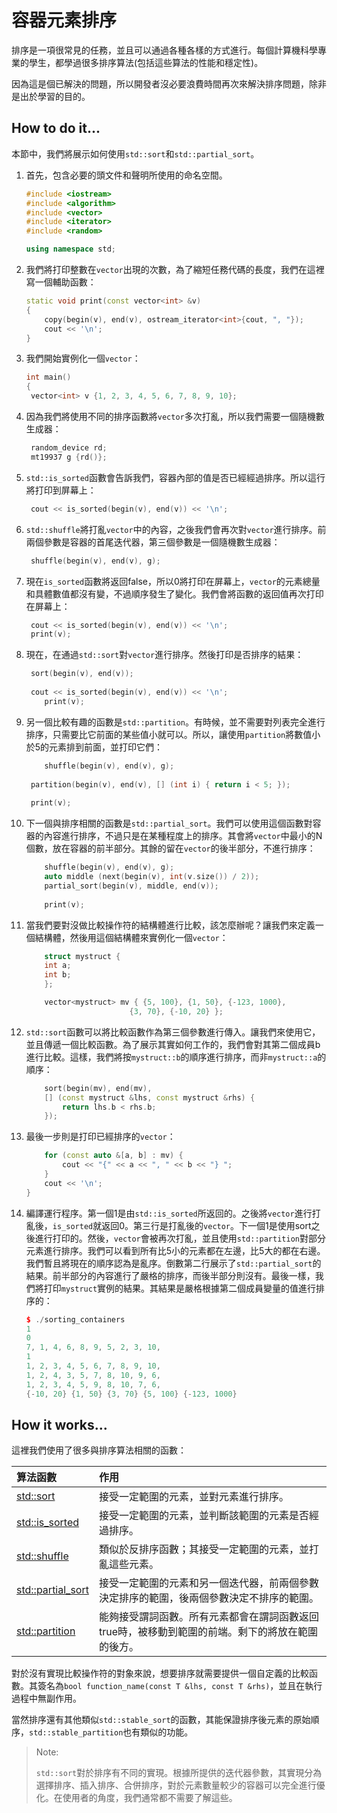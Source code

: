 # 容器元素排序

排序是一項很常見的任務，並且可以通過各種各樣的方式進行。每個計算機科學專業的學生，都學過很多排序算法(包括這些算法的性能和穩定性)。

因為這是個已解決的問題，所以開發者沒必要浪費時間再次來解決排序問題，除非是出於學習的目的。

## How to do it...

本節中，我們將展示如何使用`std::sort`和`std::partial_sort`。

1. 首先，包含必要的頭文件和聲明所使用的命名空間。

   ```c++
   #include <iostream>
   #include <algorithm>
   #include <vector>
   #include <iterator>
   #include <random>

   using namespace std;
   ```

2. 我們將打印整數在`vector`出現的次數，為了縮短任務代碼的長度，我們在這裡寫一個輔助函數：

   ```c++
   static void print(const vector<int> &v)
   {
       copy(begin(v), end(v), ostream_iterator<int>{cout, ", "});
       cout << '\n';
   }
   ```

3. 我們開始實例化一個`vector`：

   ```c++
   int main()
   {
   	vector<int> v {1, 2, 3, 4, 5, 6, 7, 8, 9, 10};
   ```

4. 因為我們將使用不同的排序函數將`vector`多次打亂，所以我們需要一個隨機數生成器：

   ```c++
   	random_device rd;
   	mt19937 g {rd()};
   ```

5. `std::is_sorted`函數會告訴我們，容器內部的值是否已經經過排序。所以這行將打印到屏幕上：

   ```c++
   	cout << is_sorted(begin(v), end(v)) << '\n';
   ```

6. `std::shuffle`將打亂`vector`中的內容，之後我們會再次對`vector`進行排序。前兩個參數是容器的首尾迭代器，第三個參數是一個隨機數生成器：

   ```c++
   	shuffle(begin(v), end(v), g);
   ```

7. 現在`is_sorted`函數將返回false，所以0將打印在屏幕上，`vector`的元素總量和具體數值都沒有變，不過順序發生了變化。我們會將函數的返回值再次打印在屏幕上：

   ```c++
   	cout << is_sorted(begin(v), end(v)) << '\n';
   	print(v);
   ```

8. 現在，在通過`std::sort`對`vector`進行排序。然後打印是否排序的結果：

   ```c++
   	sort(begin(v), end(v));
       
   	cout << is_sorted(begin(v), end(v)) << '\n';
       print(v);
   ```

9. 另一個比較有趣的函數是`std::partition`。有時候，並不需要對列表完全進行排序，只需要比它前面的某些值小就可以。所以，讓使用`partition`將數值小於5的元素排到前面，並打印它們：

   ```c++
       shuffle(begin(v), end(v), g);
       
   	partition(begin(v), end(v), [] (int i) { return i < 5; });
       
   	print(v); 
   ```

10. 下一個與排序相關的函數是`std::partial_sort`。我們可以使用這個函數對容器的內容進行排序，不過只是在某種程度上的排序。其會將`vector`中最小的N個數，放在容器的前半部分。其餘的留在`vector`的後半部分，不進行排序：

    ```c++
        shuffle(begin(v), end(v), g);
        auto middle (next(begin(v), int(v.size()) / 2));
        partial_sort(begin(v), middle, end(v));
        
    	print(v);
    ```

11. 當我們要對沒做比較操作符的結構體進行比較，該怎麼辦呢？讓我們來定義一個結構體，然後用這個結構體來實例化一個`vector`：

    ```c++
        struct mystruct {
        int a;
        int b;
        };

        vector<mystruct> mv { {5, 100}, {1, 50}, {-123, 1000},
        				   {3, 70}, {-10, 20} };
    ```

12. `std::sort`函數可以將比較函數作為第三個參數進行傳入。讓我們來使用它，並且傳遞一個比較函數。為了展示其實如何工作的，我們會對其第二個成員b進行比較。這樣，我們將按`mystruct::b`的順序進行排序，而非`mystruct::a`的順序：

    ```c++
        sort(begin(mv), end(mv),
        [] (const mystruct &lhs, const mystruct &rhs) {
            return lhs.b < rhs.b;
        });
    ```

13. 最後一步則是打印已經排序的`vector`：

    ```c++
        for (const auto &[a, b] : mv) {
        	cout << "{" << a << ", " << b << "} ";
        }
        cout << '\n';
    }
    ```

14. 編譯運行程序。第一個1是由`std::is_sorted`所返回的。之後將`vector`進行打亂後，`is_sorted`就返回0。第三行是打亂後的`vector`。下一個1是使用sort之後進行打印的。然後，`vector`會被再次打亂，並且使用`std::partition`對部分元素進行排序。我們可以看到所有比5小的元素都在左邊，比5大的都在右邊。我們暫且將現在的順序認為是亂序。倒數第二行展示了`std::partial_sort`的結果。前半部分的內容進行了嚴格的排序，而後半部分則沒有。最後一樣，我們將打印`mystruct`實例的結果。其結果是嚴格根據第二個成員變量的值進行排序的：

    ```c++
    $ ./sorting_containers
    1
    0
    7, 1, 4, 6, 8, 9, 5, 2, 3, 10,
    1
    1, 2, 3, 4, 5, 6, 7, 8, 9, 10,
    1, 2, 4, 3, 5, 7, 8, 10, 9, 6,
    1, 2, 3, 4, 5, 9, 8, 10, 7, 6,
    {-10, 20} {1, 50} {3, 70} {5, 100} {-123, 1000}
    ```

## How it works...

這裡我們使用了很多與排序算法相關的函數：

| 算法函數                                                     | 作用                                                         |
| :----------------------------------------------------------- | :----------------------------------------------------------- |
| [std::sort](https://zh.cppreference.com/w/cpp/algorithm/sort) | 接受一定範圍的元素，並對元素進行排序。                       |
| [std::is_sorted](https://zh.cppreference.com/w/cpp/algorithm/is_sorted) | 接受一定範圍的元素，並判斷該範圍的元素是否經過排序。         |
| [std::shuffle](https://zh.cppreference.com/w/cpp/algorithm/random_shuffle) | 類似於反排序函數；其接受一定範圍的元素，並打亂這些元素。     |
| [std::partial_sort](https://zh.cppreference.com/w/cpp/algorithm/partial_sort) | 接受一定範圍的元素和另一個迭代器，前兩個參數決定排序的範圍，後兩個參數決定不排序的範圍。 |
| [std::partition](https://zh.cppreference.com/w/cpp/algorithm/partition) | 能夠接受謂詞函數。所有元素都會在謂詞函數返回true時，被移動到範圍的前端。剩下的將放在範圍的後方。 |

對於沒有實現比較操作符的對象來說，想要排序就需要提供一個自定義的比較函數。其簽名為`bool function_name(const T &lhs, const T &rhs)`，並且在執行過程中無副作用。

當然排序還有其他類似`std::stable_sort`的函數，其能保證排序後元素的原始順序，`std::stable_partition`也有類似的功能。

> Note:
>
> `std::sort`對於排序有不同的實現。根據所提供的迭代器參數，其實現分為選擇排序、插入排序、合併排序，對於元素數量較少的容器可以完全進行優化。在使用者的角度，我們通常都不需要了解這些。